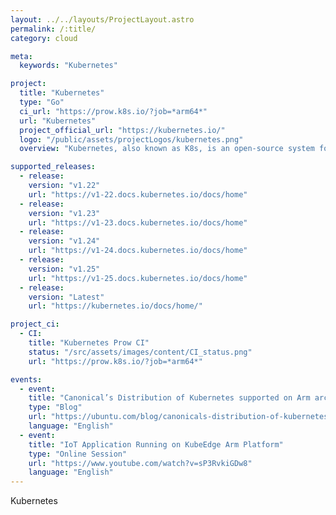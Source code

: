 ```yaml
---
layout: ../../layouts/ProjectLayout.astro
permalink: /:title/
category: cloud

meta:
  keywords: "Kubernetes"

project:
  title: "Kubernetes"
  type: "Go"
  ci_url: "https://prow.k8s.io/?job=*arm64*"
  url: "Kubernetes"
  project_official_url: "https://kubernetes.io/"
  logo: "/public/assets/projectLogos/kubernetes.png"
  overview: "Kubernetes, also known as K8s, is an open-source system for automating deployment, scaling, and management of containerized applications. It groups containers that make up an application into logical units for easy management and discovery. Kubernetes builds upon 15 years of experience of running production workloads at Google, combined with best-of-breed ideas and practices from the community."

supported_releases:
  - release:
    version: "v1.22"
    url: "https://v1-22.docs.kubernetes.io/docs/home"
  - release:
    version: "v1.23"
    url: "https://v1-23.docs.kubernetes.io/docs/home"
  - release:
    version: "v1.24"
    url: "https://v1-24.docs.kubernetes.io/docs/home"
  - release:
    version: "v1.25"
    url: "https://v1-25.docs.kubernetes.io/docs/home"
  - release:
    version: "Latest"
    url: "https://kubernetes.io/docs/home/"

project_ci:
  - CI:
    title: "Kubernetes Prow CI"
    status: "/src/assets/images/content/CI_status.png"
    url: "https://prow.k8s.io/?job=*arm64*"

events:
  - event:
    title: "Canonical’s Distribution of Kubernetes supported on Arm architecture"
    type: "Blog"
    url: "https://ubuntu.com/blog/canonicals-distribution-of-kubernetes-supported-on-arm-architecture"
    language: "English"
  - event:
    title: "IoT Application Running on KubeEdge Arm Platform"
    type: "Online Session"
    url: "https://www.youtube.com/watch?v=sP3RvkiGDw8"
    language: "English"
---
```


<p>Kubernetes</p>
